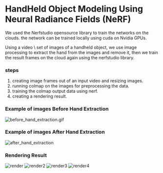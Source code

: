 # HandHeld Object Modeling Using Neural Radiance Fields (NeRF)
We used the Nerfstudio opensource library to train the networks on the clouds.
the network can be trained locally using cuda on Nvidia GPUs.

Using a video \ set of images of a handheld object, we use image processing to extract the hand from the images and remove it, then we train the result frames on the cloud again using the nerfstudio library.
### steps
1. creating image frames out of an input video and resizing images.
2. running colmap on the images for preprocessing the data.
3. training the colmap output data using nerf.
4. creating a rendering result.

### Example of images Before Hand Extraction
![before_hand_extraction.gif](data/before_hand_extraction.gif.gif)

### Example of images After Hand Extraction
![after_hand_extraction](data/after_hand_extraction.gif)

### Rendering Result
![render](renderResults/render.gif)
![render2](renderResults/render2.gif)
![render3](renderResults/render3.gif)
![render4](renderResults/render4.gif)

